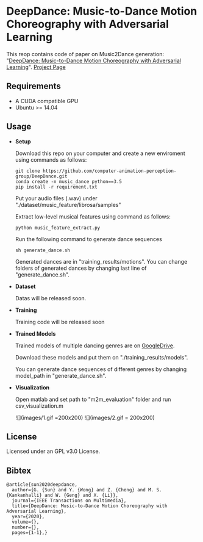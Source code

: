 # DeepDance: Music-to-Dance Motion Choreography with Adversarial Learning
This reop contains code of paper on Music2Dance generation: "[DeepDance: Music-to-Dance Motion Choreography with Adversarial Learning](https://ieeexplore.ieee.org/abstract/document/9042236/)". [Project Page](http://zju-capg.org/deepdance.html)

## Requirements
- A CUDA compatible GPU
- Ubuntu >= 14.04

## Usage
- **Setup**

  Download this repo on your computer and create a new enviroment using commands as follows:
  ```
  git clone https://github.com/computer-animation-perception-group/DeepDance.git
  conda create -n music_dance python==3.5
  pip install -r requirement.txt
  ```
  Put your audio files (.wav) under "./dataset/music_feature/librosa/samples"

  Extract low-level musical features using command as follows:
  ```
  python music_feature_extract.py
  ```
  Run the following command to generate dance sequences
  ```
  sh generate_dance.sh
  ```
  Generated dances are in "training_results/motions". You can change folders of generated dances by changing last line of "generate_dance.sh".
- **Dataset**

  Datas will be released soon.
- **Training**

  Training code will be released soon
- **Trained Models**

   Trained models of multiple dancing genres are on [GoogleDrive](https://drive.google.com/drive/u/1/folders/1a3-bf2N-TdzgVBqaAdRRKsWuicqKlTGK).

  Download these models and put them on "./training_results/models".

  You can generate dance sequences of different genres by changing model_path in "generate_dance.sh".

- **Visualization**

  Open matlab and set path to "m2m_evaluation" folder and run csv_visualization.m

  ![](images/1.gif =200x200) ![](images/2.gif = 200x200)

## License
Licensed under an GPL v3.0 License.

## Bibtex
```
@article{sun2020deepdance,
  author={G. {Sun} and Y. {Wong} and Z. {Cheng} and M. S. {Kankanhalli} and W. {Geng} and X. {Li}},
  journal={IEEE Transactions on Multimedia}, 
  title={DeepDance: Music-to-Dance Motion Choreography with Adversarial Learning}, 
  year={2020},
  volume={},
  number={},
  pages={1-1},}
```